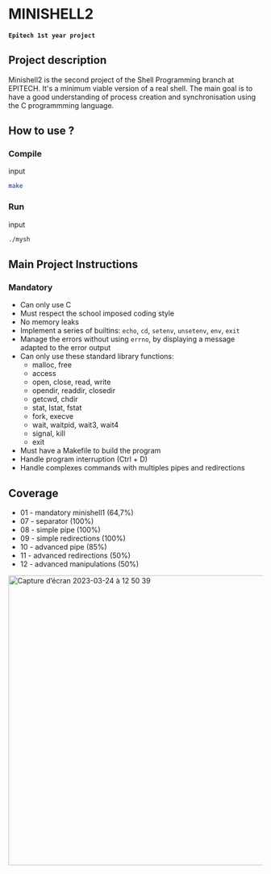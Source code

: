 # MINISHELL2
**`Epitech 1st year project`**

## Project description

Minishell2 is the second project of the Shell Programming branch at EPITECH.
It's a minimum viable version of a real shell.
The main goal is to have a good understanding of process creation and
synchronisation using the C programmming language.

## How to use ?

### Compile
input
```bash
make
```
### Run
input
```bash
./mysh
```

## Main Project Instructions

### Mandatory

- Can only use C
- Must respect the school imposed coding style
- No memory leaks
- Implement a series of builtins: `echo`, `cd`, `setenv`, `unsetenv`, `env`, `exit`
- Manage the errors without using `errno`, by displaying a message adapted
to the error output
- Can only use these standard library functions:
    - malloc, free
    - access
    - open, close, read, write
    - opendir, readdir, closedir
    - getcwd, chdir
    - stat, lstat, fstat
    - fork, execve
    - wait, waitpid, wait3, wait4
    - signal, kill
    - exit
- Must have a Makefile to build the program
- Handle program interruption (Ctrl + D)
- Handle complexes commands with multiples pipes and redirections

## Coverage

- 01 - mandatory minishell1 (64,7%)
- 07 - separator (100%)
- 08 - simple pipe (100%)
- 09 - simple redirections (100%)
- 10 - advanced pipe (85%)
- 11 - advanced redirections (50%)
- 12 - advanced manipulations (50%)

<img width="575" alt="Capture d’écran 2023-03-24 à 12 50 39" src="https://user-images.githubusercontent.com/91894666/227513903-96f0af74-81ae-444a-89fc-9d3551682286.png">
